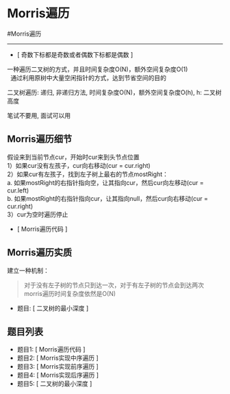 # Morris遍历

#Morris遍历

---

- [ 奇数下标都是奇数或者偶数下标都是偶数 ]



一种遍历二叉树的方式，并且时间复杂度O(N)，额外空间复杂度O(1)  
 
通过利用原树中大量空闲指针的方式，达到节省空间的目的  

二叉树遍历: 递归, 非递归方法, 时间复杂度O(N)，额外空间复杂度O(h), h: 二叉树高度 


笔试不要用, 面试可以用

## Morris遍历细节

假设来到当前节点cur，开始时cur来到头节点位置  
1）如果cur没有左孩子，cur向右移动(cur = cur.right)  
2）如果cur有左孩子，找到左子树上最右的节点mostRight：  
	a. 如果mostRight的右指针指向空，让其指向cur，然后cur向左移动(cur = cur.left)  
	b. 如果mostRight的右指针指向cur，让其指向null，然后cur向右移动(cur = cur.right)  
3）cur为空时遍历停止  

- [ Morris遍历代码 ]

## Morris遍历实质

建立一种机制：

>对于没有左子树的节点只到达一次，对于有左子树的节点会到达两次   
morris遍历时间复杂度依然是O(N)  

- 题目: [ 二叉树的最小深度 ]




## 题目列表
- 题目1: [ Morris遍历代码 ]
- 题目2: [ Morris实现中序遍历 ]
- 题目3: [ Morris实现前序遍历 ]
- 题目4: [ Morris实现后序遍历 ]
- 题目5: [ 二叉树的最小深度 ]